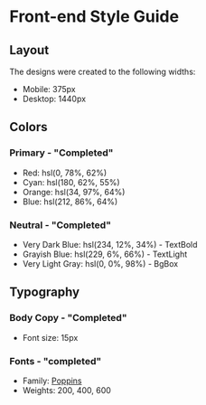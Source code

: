 # Front-end Style Guide

## Layout

The designs were created to the following widths:

- Mobile: 375px
- Desktop: 1440px

## Colors

### Primary - "Completed"

- Red: hsl(0, 78%, 62%)
- Cyan: hsl(180, 62%, 55%)
- Orange: hsl(34, 97%, 64%)
- Blue: hsl(212, 86%, 64%)

### Neutral - "Completed"

- Very Dark Blue: hsl(234, 12%, 34%) - TextBold
- Grayish Blue: hsl(229, 6%, 66%) - TextLight
- Very Light Gray: hsl(0, 0%, 98%) - BgBox

## Typography

### Body Copy - "Completed"

- Font size: 15px

### Fonts - "completed"

- Family: [Poppins](https://fonts.google.com/specimen/Poppins)
- Weights: 200, 400, 600
